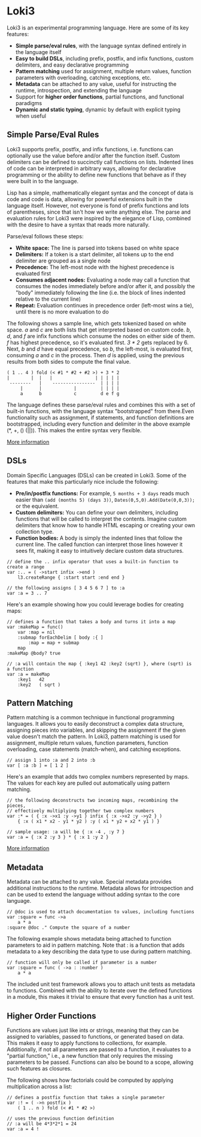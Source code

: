 Loki3
=====

Loki3 is an experimental programming language.  Here are some of its key features:

* **Simple parse/eval rules**, with the language syntax defined entirely in the language itself
* **Easy to build DSLs**, including prefix, postfix, and infix functions, custom delimiters, and easy declarative programming
* **Pattern matching** used for assignment, multiple return values, function parameters with overloading, catching exceptions, etc.
* **Metadata** can be attached to any value, useful for instructing the runtime, introspection, and extending the language
* Support for **higher order functions**, partial functions, and functional paradigms
* **Dynamic and static typing**, dynamic by default with explicit typing when useful


Simple Parse/Eval Rules
-----------------------

Loki3 supports prefix, postfix, and infix functions, i.e. functions can optionally use the value before and/or after the function itself.  Custom delimiters can be defined to succinctly call functions on lists.  Indented lines of code can be interpreted in arbitrary ways, allowing for declarative programming or the ability to define new functions that behave as if they were built in to the language.

Lisp has a simple, mathematically elegant syntax and the concept of data is code and code is data, allowing for powerful extensions built in the language itself.  However, not everyone is fond of prefix functions and lots of parentheses, since that isn't how we write anything else.  The parse and evaluation rules for Loki3 were inspired by the elegance of Lisp, combined with the desire to have a syntax that reads more naturally.

Parse/eval follows these steps:

* **White space:** The line is parsed into tokens based on white space
* **Delimiters:** If a token is a start delimiter, all tokens up to the end delimiter are grouped as a single node
* **Precedence:** The left-most node with the highest precedence is evaluated first
* **Consumes adjacent nodes:** Evaluating a node may call a function that consumes the nodes immediately before and/or after it, and possibly the "body" immediately following the line (i.e. the block of lines indented relative to the current line)
* **Repeat:** Evaluation continues in precedence order (left-most wins a tie), until there is no more evaluation to do

The following shows a sample line, which gets tokenized based on white space.  *a* and *c* are both lists that get interpreted based on custom code.  *b*, *d*, and *f* are infix functions which consume the nodes on either side of them.  *f* has highest precedence, so it's evaluated first.  _3 * 2_ gets replaced by 6.  Next, *b* and *d* have equal precedence, so *b*, the left-most, is evaluated first, consuming *a* and *c* in the process.  Then *d* is applied, using the previous results from both sides to compute the final value.

```
( 1 .. 4 ) fold (< #1 * #2 + #2 >) + 3 * 2
|        |  |   |                | | | | |
 --------   |    ----------------  | | | |
     |      |            |         | | | |
     a      b            c         d e f g
```

The language defines these parse/eval rules and combines this with a set of built-in functions, with the language syntax "bootstrapped" from there.Even functionality such as assignment, if statements, and function definitions are bootstrapped, including every function and delimiter in the above example (*, +, () (||)).  This makes the entire syntax very flexible.

[More information](docs/ParseEval.md)


DSLs
----
Domain Specific Languages (DSLs) can be created in Loki3.  Some of the features that make this particularly nice include the following:

* **Pre/in/postfix functions:**  For example, `5 months + 3 days` reads much easier than `(add (months 5) (days 3))`, `Dates(0,5,0).Add(Date(0,0,3));` or the equivalent.
* **Custom delimiters:**  You can define your own delimiters, including functions that will be called to interpret the contents.  Imagine custom delimiters that know how to handle HTML escaping or creating your own collection type.
* **Function bodies:**  A body is simply the indented lines that follow the current line.  The called function can interpret those lines however it sees fit, making it easy to intuitively declare custom data structures.

```
// define the .. infix operator that uses a built-in function to create a range
var :.. = ( ->start infix ->end )
    l3.createRange { :start start :end end }

// the following assigns [ 3 4 5 6 7 ] to :a
var :a = 3 .. 7
```
Here's an example showing how you could leverage bodies for creating maps:

```
// defines a function that takes a body and turns it into a map
var :makeMap = func()
	var :map = nil
	:submap forEachDelim [ body :{ ]
		:map = map + submap
	map
:makeMap @body? true

// :a will contain the map { :key1 42 :key2 (sqrt) }, where (sqrt) is a function
var :a = makeMap
    :key1   42
    :key2   ( sqrt )
```


Pattern Matching
----------------

Pattern matching is a common technique in functional programming languages.  It allows you to easily deconstruct a complex data structure, assigning pieces into variables, and skipping the assignment if the given value doesn't match the pattern.  In Loki3, pattern matching is used for assignment, multiple return values, function parameters, function overloading, case statements (match-when), and catching exceptions.

```
// assign 1 into :a and 2 into :b
var [ :a :b ] = [ 1 2 ]
```

Here's an example that adds two complex numbers represented by maps.  The values for each key are pulled out automatically using pattern matching.

```
// the following deconstructs two incoming maps, recombining the pieces,
// effectively multiplying together two complex numbers
var :* = ( { :x ->x1 :y ->y1 } infix { :x ->x2 :y ->y2 } )
	{ :x ( x1 * x2 - y1 * y2 ) :y ( x1 * y2 + x2 * y1 ) }

// sample usage: :a will be { :x -4 , :y 7 }
var :a = { :x 2 :y 3 } * { :x 1 :y 2 }
```

[More information](docs/PatternMatching.md)


Metadata
--------

Metadata can be attached to any value.  Special metadata provides additional instructions to the runtime.  Metadata allows for introspection and can be used to extend the language without adding syntax to the core language.

```
// @doc is used to attach documentation to values, including functions
var :square = func ->a
    a * a
:square @doc ." Compute the square of a number
```

The following example shows metadata being attached to function parameters to aid in pattern matching.  Note that : is a function that adds metadata to a key describing the data type to use during pattern matching.

```
// function will only be called if parameter is a number
var :square = func ( ->a : :number )
    a * a
```

The included unit test framework allows you to attach unit tests as metadata to functions.  Combined with the ability to iterate over the defined functions in a module, this makes it trivial to ensure that every function has a unit test.


Higher Order Functions
----------------------

Functions are values just like ints or strings, meaning that they can be assigned to variables, passed to functions, or generated based on data.  This makes it easy to apply functions to collections, for example.  Additionally, if not all parameters are passed to a function, it evaluates to a "partial function," i.e., a new function that only requires the missing parameters to be passed.  Functions can also be bound to a scope, allowing such features as closures.

The following shows how factorials could be computed by applying multiplication across a list:

```
// defines a postfix function that takes a single parameter
var :! = ( ->n postfix )
	( 1 .. n ) fold (< #1 * #2 >)

// uses the previous function definition
// :a will be 4*3*2*1 = 24
var :a = 4 !
```
